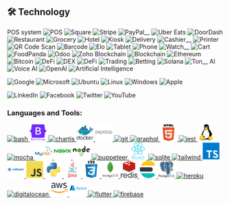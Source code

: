 ## 🛠️ Technology 
POS system
![POS](https://img.shields.io/badge/-POS-FF4500?style=flat-square&logo=cashapp)
![Square](https://img.shields.io/badge/-Square-3E4348?style=flat-square&logo=square)
![Stripe](https://img.shields.io/badge/-Stripe-6772E5?style=flat-square&logo=stripe)
![PayPal](https://img.shields.io/badge/-PayPal-00457C?style=flat-square&logo=paypal)__
![Uber Eats](https://img.shields.io/badge/-Uber%20Eats-5FB709?style=flat-square&logo=ubereats)
![DoorDash](https://img.shields.io/badge/-DoorDash-FF3008?style=flat-square&logo=doordash)
![Restaurant](https://img.shields.io/badge/-Restaurant-FFD700?style=flat-square&logo=foodpanda)
![Grocery](https://img.shields.io/badge/-Grocery-32CD32?style=flat-square&logo=shopping-cart)
![Hotel](https://img.shields.io/badge/-Hotel-1E90FF?style=flat-square&logo=hotel)
![Kiosk](https://img.shields.io/badge/-Kiosk-4682B4?style=flat-square&logo=monitor)
![Delivery](https://img.shields.io/badge/-Delivery-00CC66?style=flat-square&logo=uber-eats)
![Cashier](https://img.shields.io/badge/-Cashier-FF6347?style=flat-square&logo=verifone)__
![Printer](https://img.shields.io/badge/-Printer-696969?style=flat-square&logo=printer)
![QR Code Scan](https://img.shields.io/badge/-QR%20Code%20Scan-4B0082?style=flat-square&logo=qr-code)
![Barcode](https://img.shields.io/badge/-Barcode-1E90FF?style=flat-square&logo=barcode)
![Elo](https://img.shields.io/badge/-Elo-FF4500?style=flat-square&logo=elo)
![Tablet](https://img.shields.io/badge/-Tablet-ADFF2F?style=flat-square&logo=tablet)
![Phone](https://img.shields.io/badge/-Phone-FFD700?style=flat-square&logo=mobile-phone)
![Watch](https://img.shields.io/badge/-Watch-8A2BE2?style=flat-square&logo=apple-watch)__
![Cart](https://img.shields.io/badge/-Cart-FF8C00?style=flat-square&logo=shopping-cart)
![FoodPanda](https://img.shields.io/badge/-FoodPanda-FF3C00?style=flat-square&o=barcode)
![Odoo](https://img.shields.io/badge/-Odoo-7E3C3D?style=flat-square&logo=odoo)
![Zoho](https://img.shields.io/badge/-Zoho-4C4C4C?style=flat-square&logo=zoho)
Blockchain
![Blockchain](https://img.shields.io/badge/-Blockchain-000000?style=flat-square&logo=bitcoin)
![Ethereum](https://img.shields.io/badge/-Ethereum-3C3C3D?style=flat-square&logo=ethereum)
![Bitcoin](https://img.shields.io/badge/-Bitcoin-F7931A?style=flat-square&logo=bitcoin)
![DeFi](https://img.shields.io/badge/-DeFi-4B0082?style=flat-square&logo=decentralized)
![DEX](https://img.shields.io/badge/-DEX-2A9D8F?style=flat-square&logo=exchange)
![DeFi](https://img.shields.io/badge/-DeFi-4B0082?style=flat-square&logo=decentralized)
![Trading](https://img.shields.io/badge/-Trading-FF4500?style=flat-square&logo=trade)
![Betting](https://img.shields.io/badge/-Betting-FF6347?style=flat-square&logo=betfair)
![Solana](https://img.shields.io/badge/-Solana-5C2D91?style=flat-square&logo=solana)
![Ton](https://img.shields.io/badge/-Ton-000000?style=flat-square&logo=ton)__
AI
![Voice AI](https://img.shields.io/badge/-Voice%20AI-8A2BE2?style=flat-square&logo=ai)
![OpenAI](https://img.shields.io/badge/-OpenAI-00B3F0?style=flat-square&logo=openai)
![Artificial Intelligence](https://img.shields.io/badge/-AI-00BFFF?style=flat-square&logo=artificial-intelligence)

![Google](https://img.shields.io/badge/-Google-4285F4?style=flat-square&logo=google)
![Microsoft](https://img.shields.io/badge/-Microsoft-0078D4?style=flat-square&logo=microsoft)
![Ubuntu](https://img.shields.io/badge/-Ubuntu-E95420?style=flat-square&logo=ubuntu)
![Linux](https://img.shields.io/badge/-Linux-FCC624?style=flat-square&logo=linux)
![Windows](https://img.shields.io/badge/-Windows-0078D6?style=flat-square&logo=windows)
![Apple](https://img.shields.io/badge/-Apple-999999?style=flat-square&logo=apple)

![LinkedIn](https://img.shields.io/badge/-LinkedIn-0A66C2?style=flat-square&logo=linkedin)
![Facebook](https://img.shields.io/badge/-Facebook-1877F2?style=flat-square&logo=facebook)
![Twitter](https://img.shields.io/badge/-Twitter-1DA1F2?style=flat-square&logo=twitter)
![YouTube](https://img.shields.io/badge/-YouTube-FF0000?style=flat-square&logo=youtube)


<h3 align="left">Languages and Tools:</h3>
<p align="left">
    <!-- Existing items -->
    <a href="https://www.gnu.org/software/bash/" target="_blank" rel="noreferrer">
        <img src="https://www.vectorlogo.zone/logos/gnu_bash/gnu_bash-icon.svg" alt="bash" width="40" height="40"/>
    </a>
    <a href="https://getbootstrap.com" target="_blank" rel="noreferrer">
        <img src="https://raw.githubusercontent.com/devicons/devicon/master/icons/bootstrap/bootstrap-plain-wordmark.svg" alt="bootstrap" width="40" height="40"/>
    </a>
    <a href="https://www.chartjs.org" target="_blank" rel="noreferrer">
        <img src="https://www.chartjs.org/media/logo-title.svg" alt="chartjs" width="40" height="40"/>
    </a>
    <a href="https://www.docker.com/" target="_blank" rel="noreferrer">
        <img src="https://raw.githubusercontent.com/devicons/devicon/master/icons/docker/docker-original-wordmark.svg" alt="docker" width="40" height="40"/>
    </a>
    <a href="https://expressjs.com" target="_blank" rel="noreferrer">
        <img src="https://raw.githubusercontent.com/devicons/devicon/master/icons/express/express-original-wordmark.svg" alt="express" width="40" height="40"/>
    </a>
    <a href="https://git-scm.com/" target="_blank" rel="noreferrer">
        <img src="https://www.vectorlogo.zone/logos/git-scm/git-scm-icon.svg" alt="git" width="40" height="40"/>
    </a>
    <a href="https://graphql.org" target="_blank" rel="noreferrer">
        <img src="https://www.vectorlogo.zone/logos/graphql/graphql-icon.svg" alt="graphql" width="40" height="40"/>
    </a>
    <a href="https://www.w3.org/html/" target="_blank" rel="noreferrer">
        <img src="https://raw.githubusercontent.com/devicons/devicon/master/icons/html5/html5-original-wordmark.svg" alt="html5" width="40" height="40"/>
    </a>
    <a href="https://jestjs.io" target="_blank" rel="noreferrer">
        <img src="https://www.vectorlogo.zone/logos/jestjsio/jestjsio-icon.svg" alt="jest" width="40" height="40"/>
    </a>
    <a href="https://www.linux.org/" target="_blank" rel="noreferrer">
        <img src="https://raw.githubusercontent.com/devicons/devicon/master/icons/linux/linux-original.svg" alt="linux" width="40" height="40"/>
    </a>
    <a href="https://mochajs.org" target="_blank" rel="noreferrer">
        <img src="https://www.vectorlogo.zone/logos/mochajs/mochajs-icon.svg" alt="mocha" width="40" height="40"/>
    </a>
    <a href="https://www.mysql.com/" target="_blank" rel="noreferrer">
        <img src="https://raw.githubusercontent.com/devicons/devicon/master/icons/mysql/mysql-original-wordmark.svg" alt="mysql" width="40" height="40"/>
    </a>
    <a href="https://www.nginx.com" target="_blank" rel="noreferrer">
        <img src="https://raw.githubusercontent.com/devicons/devicon/master/icons/nginx/nginx-original.svg" alt="nginx" width="40" height="40"/>
    </a>
    <a href="https://nodejs.org" target="_blank" rel="noreferrer">
        <img src="https://raw.githubusercontent.com/devicons/devicon/master/icons/nodejs/nodejs-original-wordmark.svg" alt="nodejs" width="40" height="40"/>
    </a>
    <a href="https://github.com/puppeteer/puppeteer" target="_blank" rel="noreferrer">
        <img src="https://www.vectorlogo.zone/logos/pptrdev/pptrdev-official.svg" alt="puppeteer" width="40" height="40"/>
    </a>
    <a href="https://reactjs.org/" target="_blank" rel="noreferrer">
        <img src="https://raw.githubusercontent.com/devicons/devicon/master/icons/react/react-original-wordmark.svg" alt="react" width="40" height="40"/>
    </a>
    <a href="https://www.sqlite.org/" target="_blank" rel="noreferrer">
        <img src="https://www.vectorlogo.zone/logos/sqlite/sqlite-icon.svg" alt="sqlite" width="40" height="40"/>
    </a>
    <a href="https://tailwindcss.com/" target="_blank" rel="noreferrer">
        <img src="https://www.vectorlogo.zone/logos/tailwindcss/tailwindcss-icon.svg" alt="tailwind" width="40" height="40"/>
    </a>
    <a href="https://www.typescriptlang.org/" target="_blank" rel="noreferrer">
        <img src="https://raw.githubusercontent.com/devicons/devicon/master/icons/typescript/typescript-original.svg" alt="typescript" width="40" height="40"/>
    </a>
    <a href="https://webpack.js.org" target="_blank" rel="noreferrer">
        <img src="https://raw.githubusercontent.com/devicons/devicon/d00d0969292a6569d45b06d3f350f463a0107b0d/icons/webpack/webpack-original-wordmark.svg" alt="webpack" width="40" height="40"/>
    </a>
    <a href="https://www.javascript.com" target="_blank" rel="noreferrer">
        <img src="https://raw.githubusercontent.com/devicons/devicon/master/icons/javascript/javascript-original.svg" alt="javascript" width="40" height="40"/>
    </a>
    <a href="https://www.python.org" target="_blank" rel="noreferrer">
        <img src="https://raw.githubusercontent.com/devicons/devicon/master/icons/python/python-original.svg" alt="python" width="40" height="40"/>
    </a>
    <a href="https://www.java.com" target="_blank" rel="noreferrer">
        <img src="https://raw.githubusercontent.com/devicons/devicon/master/icons/java/java-original-wordmark.svg" alt="java" width="40" height="40"/>
    </a>
    <a href="https://www.w3.org/Style/CSS/" target="_blank" rel="noreferrer">
        <img src="https://raw.githubusercontent.com/devicons/devicon/master/icons/css3/css3-original-wordmark.svg" alt="css3" width="40" height="40"/>
    </a>
    <a href="https://www.mongodb.com" target="_blank" rel="noreferrer">
        <img src="https://raw.githubusercontent.com/devicons/devicon/master/icons/mongodb/mongodb-original-wordmark.svg" alt="mongodb" width="40" height="40"/>
    </a>
    <a href="https://redis.io" target="_blank" rel="noreferrer">
        <img src="https://raw.githubusercontent.com/devicons/devicon/master/icons/redis/redis-original-wordmark.svg" alt="redis" width="40" height="40"/>
    </a>
    <a href="https://www.elastic.co" target="_blank" rel="noreferrer">
        <img src="https://raw.githubusercontent.com/devicons/devicon/master/icons/elasticsearch/elasticsearch-original.svg" alt="elasticsearch" width="40" height="40"/>
    </a>
    <a href="https://www.postgresql.org" target="_blank" rel="noreferrer">
        <img src="https://raw.githubusercontent.com/devicons/devicon/master/icons/postgresql/postgresql-original-wordmark.svg" alt="postgresql" width="40" height="40"/>
    </a>
    <a href="https://heroku.com" target="_blank" rel="noreferrer">
        <img src="https://www.vectorlogo.zone/logos/heroku/heroku-icon.svg" alt="heroku" width="40" height="40"/>
    </a>
    <a href="https://www.digitalocean.com" target="_blank" rel="noreferrer">
        <img src="https://www.vectorlogo.zone/logos/digitalocean/digitalocean-tile.svg" alt="digitalocean" width="40" height="40"/>
    </a>
    <a href="https://aws.amazon.com" target="_blank" rel="noreferrer">
        <img src="https://raw.githubusercontent.com/devicons/devicon/master/icons/amazonwebservices/amazonwebservices-original-wordmark.svg" alt="aws" width="40" height="40"/>
    </a>
    <a href="https://azure.microsoft.com" target="_blank" rel="noreferrer">
        <img src="https://raw.githubusercontent.com/devicons/devicon/master/icons/azure/azure-original-wordmark.svg" alt="azure" width="40" height="40"/>
    </a>
    <a href="https://flutter.dev" target="_blank" rel="noreferrer">
        <img src="https://www.vectorlogo.zone/logos/flutterio/flutterio-icon.svg" alt="flutter" width="40" height="40"/>
    </a>
    <a href="https://firebase.google.com/" target="_blank" rel="noreferrer">
        <img src="https://www.vectorlogo.zone/logos/firebase/firebase-icon.svg" alt="firebase" width="40" height="40"/>
    </a>
</p>

